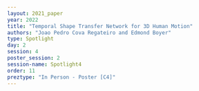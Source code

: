 ```yaml
---
layout: 2021_paper
year: 2022
title: "Temporal Shape Transfer Network for 3D Human Motion"
authors: "Joao Pedro Cova Regateiro and Edmond Boyer"
type: Spotlight
day: 2
session: 4
poster_session: 2
session-name: Spotlight4
order: 11
preztype: "In Person - Poster [C4]"
---
```


